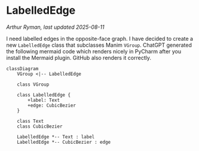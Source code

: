 # LabelledEdge
*Arthur Ryman, last updated 2025-08-11*

I need labelled edges in the opposite-face graph.
I have decided to create a new `LabelledEdge` class that subclasses Manim `VGroup`.
ChatGPT generated the following mermaid code which renders nicely in PyCharm after you
install the Mermaid plugin. GitHub also renders it correctly.

```mermaid
classDiagram
    VGroup <|-- LabelledEdge

    class VGroup

    class LabelledEdge {
        +label: Text
        +edge: CubicBezier
    }

    class Text
    class CubicBezier

    LabelledEdge *-- Text : label
    LabelledEdge *-- CubicBezier : edge
```
